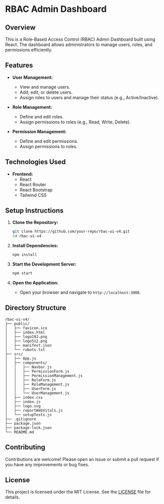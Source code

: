 # RBAC Admin Dashboard

## Overview

This is a Role-Based Access Control (RBAC) Admin Dashboard built using React. The dashboard allows administrators to manage users, roles, and permissions efficiently.

## Features

- **User Management:**

  - View and manage users.
  - Add, edit, or delete users.
  - Assign roles to users and manage their status (e.g., Active/Inactive).

- **Role Management:**

  - Define and edit roles.
  - Assign permissions to roles (e.g., Read, Write, Delete).

- **Permission Management:**
  - Define and edit permissions.
  - Assign permissions to roles.

## Technologies Used

- **Frontend:**
  - React
  - React Router
  - React Bootstrap
  - Tailwind CSS

## Setup Instructions

1. **Clone the Repository:**

   ```sh
   git clone https://github.com/your-repo/rbac-ui-v4.git
   cd rbac-ui-v4
   ```

2. **Install Dependencies:**

   ```sh
   npm install
   ```

3. **Start the Development Server:**

   ```sh
   npm start
   ```

4. **Open the Application:**
   - Open your browser and navigate to `http://localhost:3000`.

## Directory Structure

```
rbac-ui-v4/
├── public/
│   ├── favicon.ico
│   ├── index.html
│   ├── logo192.png
│   ├── logo512.png
│   ├── manifest.json
│   └── robots.txt
├── src/
│   ├── App.js
│   ├── components/
│   │   ├── Navbar.js
│   │   ├── PermissionForm.js
│   │   ├── PermissionManagement.js
│   │   ├── RoleForm.js
│   │   ├── RoleManagement.js
│   │   ├── UserForm.js
│   │   └── UserManagement.js
│   ├── index.css
│   ├── index.js
│   ├── logo.svg
│   ├── reportWebVitals.js
│   └── setupTests.js
├── .gitignore
├── package.json
├── package-lock.json
└── README.md
```

## Contributing

Contributions are welcome! Please open an issue or submit a pull request if you have any improvements or bug fixes.

## License

This project is licensed under the MIT License. See the [LICENSE](LICENSE) file for details.
